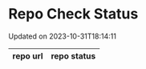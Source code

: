 # Repo Check Status

Updated on 2023-10-31T18:14:11

| repo url | repo status |
| -------- | -------- | 
